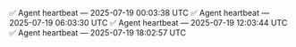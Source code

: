 ✅ Agent heartbeat — 2025-07-19 00:03:38 UTC
✅ Agent heartbeat — 2025-07-19 06:03:30 UTC
✅ Agent heartbeat — 2025-07-19 12:03:44 UTC
✅ Agent heartbeat — 2025-07-19 18:02:57 UTC

